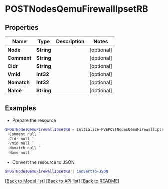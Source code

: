 # POSTNodesQemuFirewallIpsetRB
## Properties

Name | Type | Description | Notes
------------ | ------------- | ------------- | -------------
**Node** | **String** |  | [optional] 
**Comment** | **String** |  | [optional] 
**Cidr** | **String** |  | [optional] 
**Vmid** | **Int32** |  | [optional] 
**Nomatch** | **Int32** |  | [optional] 
**Name** | **String** |  | [optional] 

## Examples

- Prepare the resource
```powershell
$POSTNodesQemuFirewallIpsetRB = Initialize-PVEPOSTNodesQemuFirewallIpsetRB  -Node null `
 -Comment null `
 -Cidr null `
 -Vmid null `
 -Nomatch null `
 -Name null
```

- Convert the resource to JSON
```powershell
$POSTNodesQemuFirewallIpsetRB | ConvertTo-JSON
```

[[Back to Model list]](../README.md#documentation-for-models) [[Back to API list]](../README.md#documentation-for-api-endpoints) [[Back to README]](../README.md)


